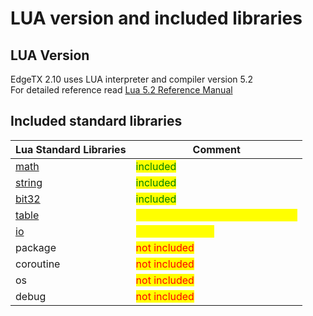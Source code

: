 # LUA version and included libraries

## LUA Version

EdgeTX 2.10 uses LUA interpreter and compiler version 5.2 \
For detailed reference read [Lua 5.2 Reference Manual](https://www.lua.org/manual/5.2/manual.html)

## Included standard libraries

| Lua Standard Libraries                                   | Comment                                                              |
| -------------------------------------------------------- | -------------------------------------------------------------------- |
| [math](https://www.lua.org/manual/5.2/manual.html#6.6)   | <mark style="color:green;">included</mark>                           |
| [string](https://www.lua.org/manual/5.2/manual.html#6.4) | <mark style="color:green;">included</mark>                           |
| [bit32](https://www.lua.org/manual/5.2/manual.html#6.7)  | <mark style="color:green;">included</mark>                           |
| [table](https://www.lua.org/manual/5.2/manual.html#6.5)  | <mark style="color:yellow;">included only on color LCD Radios</mark> |
| [io](io-library.md)                                      | <mark style="color:yellow;">included partialy</mark>                 |
| package                                                  | <mark style="color:red;">not included</mark>                         |
| coroutine                                                | <mark style="color:red;">not included</mark>                         |
| os                                                       | <mark style="color:red;">not included</mark>                         |
| debug                                                    | <mark style="color:red;">not included</mark>                         |
